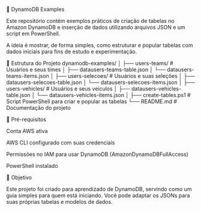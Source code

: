 🚀 DynamoDB Examples

Este repositório contém exemplos práticos de criação de tabelas no Amazon DynamoDB e inserção de dados utilizando arquivos JSON e um script em PowerShell.

A ideia é mostrar, de forma simples, como estruturar e popular tabelas com dados iniciais para fins de estudo e experimentação.

📂 Estrutura do Projeto
dynamodb-examples/
│
├── users-teams/              # Usuários e seus times
│   ├── datausers-teams-table.json
│   └── datausers-teams-items.json
│
├── users-selecoes/           # Usuários e suas seleções
│   ├── datausers-selecoes-table.json
│   └── datausers-selecoes-items.json
│
├── users-vehicles/           # Usuários e seus veículos
│   ├── datausers-vehicles-table.json
│   └── datausers-vehicles-items.json
│
├── create-tables.ps1         # Script PowerShell para criar e popular as tabelas
└── README.md                 # Documentação do projeto

📌 Pré-requisitos

Conta AWS ativa

AWS CLI
 configurado com suas credenciais

Permissões no IAM para usar DynamoDB (AmazonDynamoDBFullAccess)

PowerShell instalado


📖 Objetivo

Este projeto foi criado para aprendizado de DynamoDB, servindo como um guia simples para quem está iniciando.
Você pode adaptar os JSONs para suas próprias tabelas e modelos de dados.
